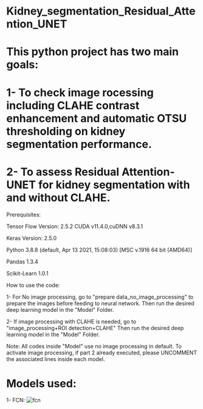 # Kidney_segmentation_Residual_Attention_UNET
# This python project has two main goals: 
# 1- To check image rocessing including CLAHE contrast enhancement and automatic OTSU thresholding on kidney segmentation performance.
# 2- To assess Residual Attention-UNET for kidney segmentation with and without CLAHE. 

Prerequisites:

Tensor Flow Version: 2.5.2 
CUDA v11.4.0,cuDNN v8.3.1

Keras Version: 2.5.0

Python 3.8.8 (default, Apr 13 2021, 15:08:03) [MSC v.1916 64 bit (AMD64)]

Pandas 1.3.4

Scikit-Learn 1.0.1


How to use the code:

1- For No image processing, go to "prepare data_no_image_processing" to prepare the images before feeding to neural network. Then run the desired deep learning model in the "Model" Folder. 

2- If image processing with CLAHE is needed, go to "image_processing+ROI detection+CLAHE" Then run the desired deep learning model in the "Model" Folder.

Note: All codes inside "Model" use no image processing in default. To activate image processing, if part 2 already executed, please UNCOMMENT the associated lines inside each model. 

# Models used:
1- FCN:
![fcn](https://user-images.githubusercontent.com/78983558/150026926-0ee45ac0-2c55-4c71-b257-890302603373.png)
